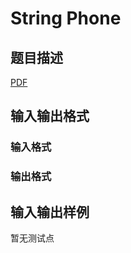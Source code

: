 # String Phone

## 题目描述

[problemUrl]: https://uva.onlinejudge.org/index.php?option=com_onlinejudge&Itemid=8&category=447&page=show_problem&problem=4212

[PDF](https://uva.onlinejudge.org/external/14/p1466.pdf)

## 输入输出格式

### 输入格式

### 输出格式

## 输入输出样例

暂无测试点

